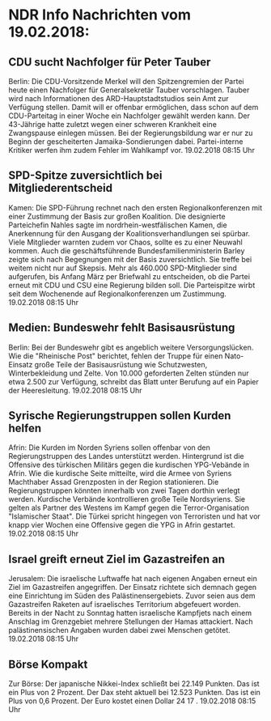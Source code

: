 # NDR Info Nachrichten vom 19.02.2018:


## CDU sucht Nachfolger für Peter Tauber
Berlin:	Die CDU-Vorsitzende Merkel will den Spitzengremien der Partei heute einen Nachfolger für Generalsekretär Tauber vorschlagen. Tauber wird nach Informationen des ARD-Hauptstadtstudios sein Amt zur Verfügung stellen. Damit will er offenbar ermöglichen, dass schon auf dem CDU-Parteitag in einer Woche ein Nachfolger gewählt werden kann. Der 43-Jährige hatte zuletzt wegen einer schweren Krankheit eine Zwangspause einlegen müssen. Bei der Regierungsbildung war er nur zu Beginn der gescheiterten Jamaika-Sondierungen dabei. Partei-interne Kritiker werfen ihm zudem Fehler im Wahlkampf vor. 19.02.2018 08:15 Uhr 

## SPD-Spitze zuversichtlich bei Mitgliederentscheid
Kamen: Die SPD-Führung rechnet nach den ersten Regionalkonferenzen mit einer Zustimmung der Basis zur großen Koalition. Die designierte Parteichefin Nahles sagte im nordrhein-westfälischen Kamen, die Anerkennung für den Ausgang der Koalitionsverhandlungen sei spürbar. Viele Mitglieder warnten zudem vor Chaos, sollte es zu einer Neuwahl kommen. Auch die geschäftsführende Bundesfamilienministerin Barley zeigte sich nach Begegnungen mit der Basis zuversichtlich. Sie treffe bei weitem nicht nur auf Skepsis. Mehr als 460.000 SPD-Mitglieder sind aufgerufen, bis Anfang März per Briefwahl zu entscheiden, ob die Partei erneut mit CDU und CSU eine Regierung bilden soll. Die Parteispitze wirbt seit dem Wochenende auf Regionalkonferenzen um Zustimmung. 19.02.2018 08:15 Uhr 

## Medien: Bundeswehr fehlt Basisausrüstung
Berlin: Bei der Bundeswehr gibt es angeblich weitere Versorgungslücken. Wie die "Rheinische Post" berichtet, fehlen der Truppe für einen Nato-Einsatz große Teile der Basisausrüstung wie Schutzwesten, Winterbekleidung und Zelte. Von 10.000 geforderten Zelten stünden nur etwa 2.500 zur Verfügung, schreibt das Blatt unter Berufung auf ein Papier der Heeresleitung. 19.02.2018 08:15 Uhr 

## Syrische Regierungstruppen sollen Kurden helfen
Afrin:	Die Kurden im Norden Syriens sollen offenbar von den Regierungstruppen des Landes unterstützt werden. Hintergrund ist die Offensive des türkischen Militärs gegen die kurdischen YPG-Vebände in Afrin. Wie die kurdische Seite mitteilte, wird die Armee von Syriens Machthaber Assad Grenzposten in der Region stationieren. Die Regierungstruppen könnten innerhalb von zwei Tagen dorthin verlegt werden. Kurdische Verbände kontrollieren große Teile Nordsyriens. Sie gelten als Partner des Westens im Kampf gegen die Terror-Organisation "Islamischer Staat". Die Türkei spricht hingegen von Terroristen und hat vor knapp vier Wochen eine Offensive gegen die YPG in Afrin gestartet. 19.02.2018 08:15 Uhr 

## Israel greift erneut Ziel im Gazastreifen an
Jerusalem: Die israelische Luftwaffe hat nach eigenen Angaben erneut ein Ziel im Gazastreifen angegriffen. Der Einsatz richtete sich demnach gegen eine Einrichtung im Süden des Palästinensergebiets. Zuvor seien aus dem Gazastreifen Raketen auf israelisches Territorium abgefeuert worden. Bereits in der Nacht zu Sonntag hatten israelische Kampfjets nach einem Anschlag im Grenzgebiet mehrere Stellungen der Hamas attackiert. Nach palästinensischen Angaben wurden dabei zwei Menschen getötet. 19.02.2018 08:15 Uhr 

## Börse Kompakt
Zur Börse: Der japanische Nikkei-Index schließt bei  22.149  Punkten. Das ist ein Plus von  2  Prozent. Der Dax steht aktuell bei  12.523  Punkten. Das ist ein Plus von  0,6  Prozent. Der Euro kostet einen Dollar  24 17 . 19.02.2018 08:15 Uhr 
